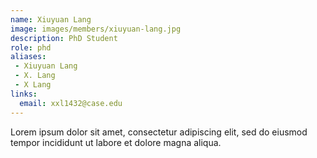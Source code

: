 ```yaml
---
name: Xiuyuan Lang
image: images/members/xiuyuan-lang.jpg
description: PhD Student
role: phd
aliases:
 - Xiuyuan Lang
 - X. Lang
 - X Lang
links:
  email: xxl1432@case.edu
---
```


Lorem ipsum dolor sit amet, consectetur adipiscing elit, sed do eiusmod tempor incididunt ut labore et dolore magna aliqua.
